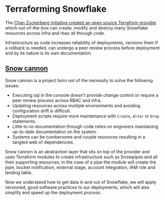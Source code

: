 # Terraforming Snowflake

The [Chan Zuckerberg Initiative created an open source Terraform provider](https://github.com/chanzuckerberg/terraform-provider-snowflake) which out-of-the-box can create, modify and destroy many Snowflake resources across infra and rbac all through code.

Infrastructure as code increases reliability of deployments, versions them if a rollback is needed, can undergo a peer review process before deployment and by its nature is its own documentation.


## [Snow cannon](https://github.com/infinityworks/snow-cannon/)

Snow cannon is a project born out of the necessity to solve the following issues:

- Executing sql in the console doesn't provide change control or require a peer review process across RBAC and infra.
- Updating resources across multiple environments and avoiding configuration drift is difficult.
- Deployment scripts require more maintenance with `Create`, `Alter` or `Drop` statements.
- Little to no documentation through code relies on engineers maintaining up-to-date documentation on the system.
- Systems can be cumbersome and couple resources resulting in a tangled web of dependencies.

Snow cannon is an abstraction layer that sits on top of the provider and uses Terraform modules to create infrastructure such as Snowpipes and all their supporting resources; in the case of a pipe the module will create the pipe, bucket notification, external stage, account integration, IAM role and landing table.

Now we understand how to get data in and out of Snowflake, we will apply versioned, good software practices to our deployments, which will also simplify and speed up the deployment process.
